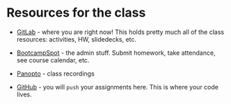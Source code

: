 # Resources for the class

* [GitLab](https://uwa.bootcampcontent.com/UWA-Bootcamp/UW-SEA-FSF-PT-11-2019-U-C) - where you are right now! This holds pretty much all of the class resources: activities, HW, slidedecks, etc.

* [BootcampSpot](https://bootcampspot.com/) - the admin stuff. Submit homework, take attendance, see course calendar, etc.

* [Panopto](https://codingbootcamp.hosted.panopto.com/Panopto/Pages/Sessions/List.aspx#folderID=%2259769e26-feb7-4894-85f4-aaeb0003f9d9%22) - class recordings

* [GitHub](https://github.com/) - you will `push` your assignments here. This is where your code lives.